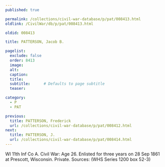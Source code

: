 ```yaml
---
published: true

permalink: /collections/civil-war-database/p/pat/008413.html
oldlink: /CivilWar/db/p/pat/008413.html

oldid: 008413

title: PATTERSON, Jacob B.

pagelist:
  exclude: false
  order: 8413
  image: 
  alt:
  caption:
  title:
  subtitle:      # Defaults to page subtitle
  teaser:

category: 
  - P 
  - PAT

previous:
  title: PATTERSON, Frederick
  url: /collections/civil-war-database/p/pat/008412.html  
next:
  title: PATTERSON, J.
  url: /collections/civil-war-database/p/pat/008414.html   
---
```

WI 11th Inf Co A. Civil War: Age 26. Enlisted for three years on 28 Sep 1861 at Prescott, Wisconsin. Private. Sources: (WHS Series 1200 box 52-3)